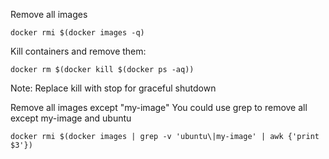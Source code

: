 
Remove all images

`docker rmi $(docker images -q)`

Kill containers and remove them:

`docker rm $(docker kill $(docker ps -aq))`

Note: Replace kill with stop for graceful shutdown

Remove all images except "my-image"
You could use grep to remove all except my-image and ubuntu

`docker rmi $(docker images | grep -v 'ubuntu\|my-image' | awk {'print $3'})`
